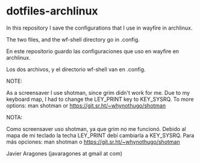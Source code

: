 # dotfiles-archlinux


In this repository I save the configurations that I use in wayfire in archlinux.

The two files, and the wf-shell directory go in .config.

En este repositorio guardo las configuraciones que uso en wayfire en archlinux.

Los dos archivos, y el directorio wf-shell van en .config.

NOTE:

As a screensaver I use shotman, since grim didn't work for me. 
Due to my keyboard map, I had to change the LEY_PRINT key to KEY_SYSRQ.
To more options: man shotman or https://git.sr.ht/~whynothugo/shotman

NOTA:

Como screensaver uso shotman, ya que grim no me funcionó. 
Debido al mapa de mi teclado la techa LEY_PRINT debí cambiarla a KEY_SYSRQ.
Para más opciones: man shotman o https://git.sr.ht/~whynothugo/shotman

Javier Aragones (javaragones at gmail at com)
